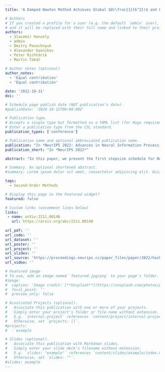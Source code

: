 ```yaml
---
title: 'A Damped Newton Method Achieves Global $O(\frac{1}{k^2})$ and Local Quadratic Convergence Rate'

# Authors
# If you created a profile for a user (e.g. the default `admin` user), write the username (folder name) here
# and it will be replaced with their full name and linked to their profile.
authors:
  - Slavomír Hanzely
  - admin
  - Dmitry Pasechnyuk
  - Alexander Gasnikov
  - Peter Richtárik
  - Martin Takáč
  
# Author notes (optional)
author_notes:
  - 'Equal contribution'
  - 'Equal contribution'

date: '2022-10-31'
doi: ''

# Schedule page publish date (NOT publication's date).
#publishDate: '2024-10-15T00:00:00Z'

# Publication type.
# Accepts a single type but formatted as a YAML list (for Hugo requirements).
# Enter a publication type from the CSL standard.
publication_types: ['conference']

# Publication name and optional abbreviated publication name.
publication: "In *NeurIPS 2022: Advances in Neural Information Processing Systems 35*"
publication_short: "In *NeurIPS 2022*"

abstract: "In this paper, we present the first stepsize schedule for Newton method resulting in fast global and local convergence guarantees. In particular, we a) prove an $O(1/k^2)$ global rate, which matches the state-of-the-art global rate of cubically regularized Newton method of Polyak and Nesterov (2006) and of regularized Newton method of Mishchenko (2021), and the later variant of Doikov and Nesterov (2021), b) prove a local quadratic rate, which matches the best-known local rate of second-order methods, and c) our stepsize formula is simple, explicit, and does not require solving any subproblem. Our convergence proofs hold under affine-invariant assumptions closely related to the notion of self-concordance. Finally, our method has competitive performance when compared to existing baselines which share the same fast global convergence guarantees."

# Summary. An optional shortened abstract.
#summary: Lorem ipsum dolor sit amet, consectetur adipiscing elit. Duis posuere tellus ac convallis placerat. Proin tincidunt magna sed ex sollicitudin condimentum.

tags:
  - Second-Order Methods

# Display this page in the Featured widget?
featured: false

# Custom links (uncomment lines below)
links:
 - name: arXiv:2211.00140
   url: https://arxiv.org/abs/2211.00140
   
url_pdf: ''
url_code: ''
url_dataset: ''
url_poster: ''
url_project: ''
url_slides: ''
url_source: 'https://proceedings.neurips.cc/paper_files/paper/2022/hash/a1f0c0cd6caaa4863af5f12608edf63e-Abstract-Conference.html'
url_video: ''

# Featured image
# To use, add an image named `featured.jpg/png` to your page's folder.
#image:
#  caption: 'Image credit: [**Unsplash**](https://unsplash.com/photos/pLCdAaMFLTE)'
#  focal_point: ''
#  preview_only: false

# Associated Projects (optional).
#   Associate this publication with one or more of your projects.
#   Simply enter your project's folder or file name without extension.
#   E.g. `internal-project` references `content/project/internal-project/index.md`.
#   Otherwise, set `projects: []`.
#projects:
#  - example

# Slides (optional).
#   Associate this publication with Markdown slides.
#   Simply enter your slide deck's filename without extension.
#   E.g. `slides: "example"` references `content/slides/example/index.md`.
#   Otherwise, set `slides: ""`.
#slides: example
---
```

